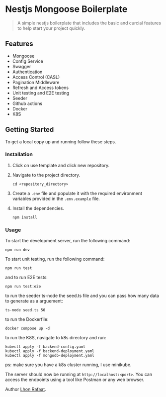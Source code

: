 # Nestjs Mongoose Boilerplate

> A simple nestjs boilerplate that includes the basic and curcial features to help start your project quickly.

## Features

- Mongoose
- Config Service
- Swagger
- Authentication
- Access Control (CASL)
- Pagination Middleware
- Refresh and Access tokens
- Unit testing and E2E testing
- Seeder
- Github actions
- Docker
- K8S

## Getting Started

To get a local copy up and running follow these steps.

### Installation

1. Click on use template and click new repository.

2. Navigate to the project directory.

   ```shell
   cd <repository_directory>
   ```

3. Create a `.env` file and populate it with the required environment variables provided in the `.env.example` file.

4. Install the dependencies.

   ```shell
   npm install
   ```

### Usage

To start the development server, run the following command:

```shell
npm run dev
```

To start unit testing, run the following command:

```shell
npm run test
```

and to run E2E tests:

```shell
npm run test:e2e
```

to run the seeder ts-node the seed.ts file and you can pass how many data to generate as a arguement:

```shell
ts-node seed.ts 50
```

to run the Dockerfile:

```shell
docker compose up -d
```

to run the K8S, navigate to k8s directory and run:

```shell
kubectl apply -f backend-config.yaml
kubectl apply -f backend-deployment.yaml
kubectl apply -f mongodb-deployment.yaml
```

ps: make sure you have a k8s cluster running, I use minikube.

The server should now be running at `http://localhost:<port>`. You can access the endpoints using a tool like Postman or any web browser.

Author [Lhon Rafaat](https://github.com/LhonRafaat).
